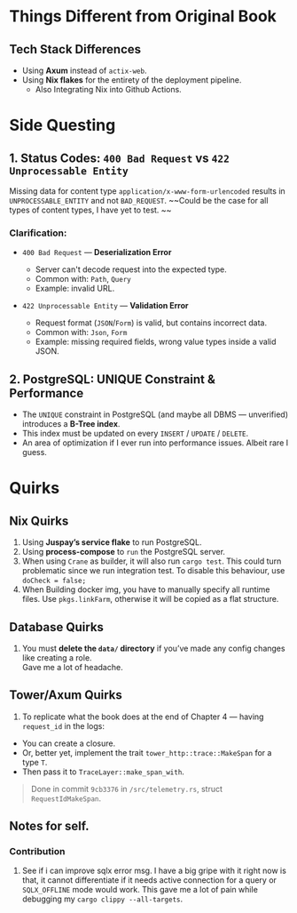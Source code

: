 # Things Different from Original Book

## Tech Stack Differences
- Using **Axum** instead of `actix-web`.
- Using **Nix flakes** for the entirety of the deployment pipeline.
  - Also Integrating Nix into Github Actions.

# Side Questing

## 1. Status Codes: `400 Bad Request` vs `422 Unprocessable Entity`

Missing data for content type `application/x-www-form-urlencoded` results in `UNPROCESSABLE_ENTITY` and not `BAD_REQUEST`.
~~Could be the case for all types of content types, I have yet to test. ~~ 

### Clarification:

- `400 Bad Request` — **Deserialization Error**
  - Server can't decode request into the expected type.
  - Common with: `Path`, `Query`
  - Example: invalid URL.

- `422 Unprocessable Entity` — **Validation Error**
  - Request format (`JSON`/`Form`) is valid, but contains incorrect data.
  - Common with: `Json`, `Form`
  - Example: missing required fields, wrong value types inside a valid JSON.

## 2. PostgreSQL: UNIQUE Constraint & Performance

- The `UNIQUE` constraint in PostgreSQL (and maybe all DBMS — unverified) introduces a **B-Tree index**.
- This index must be updated on every `INSERT` / `UPDATE` / `DELETE`.
- An area of optimization if I ever run into performance issues. Albeit rare I guess.

# Quirks

## Nix Quirks

1. Using **Juspay’s service flake** to run PostgreSQL.
1. Using **process-compose** to `run` the PostgreSQL server.
1. When using `Crane` as builder, it will also run `cargo test`. This could turn problematic since we run integration test. To disable this behaviour, use `doCheck = false;`
1. When Building docker img, you have to manually specify all runtime files. Use `pkgs.linkFarm`, otherwise it will be copied as a flat structure.


## Database Quirks

1. You must **delete the `data/` directory** if you’ve made any config changes like creating a role.  
   Gave me a lot of headache.

## Tower/Axum Quirks

1. To replicate what the book does at the end of Chapter 4 — having `request_id` in the logs:
  - You can create a closure.
  - Or, better yet, implement the trait `tower_http::trace::MakeSpan` for a type `T`.
  - Then pass it to `TraceLayer::make_span_with`.
> Done in commit `9cb3376` in `/src/telemetry.rs`, struct `RequestIdMakeSpan`.


## Notes for self.

### Contribution
1. See if i can improve sqlx error msg. I have a big gripe with it right now is that, it cannot differentiate if it needs active connection for a query or `SQLX_OFFLINE` mode would work. This gave me a lot of pain while debugging my `cargo clippy --all-targets`.
